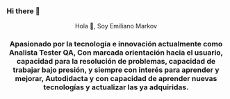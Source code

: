 ### Hi there 👋

<div
  <h1 align ="center">Hola 👋, Soy Emiliano Markov</h1>
  <h3 aling ="center">Apasionado por la tecnología e innovación actualmente como Analista Tester QA, Con marcada orientación hacia el usuario, capacidad para la        resolución de problemas, capacidad de trabajar bajo presión, y siempre con interés para aprender y mejorar, Autodidacta y con capacidad de aprender nuevas tecnologías y actualizar las ya adquiridas.
  </h3>
</div



<!--
**Emimarkov/Emimarkov** is a ✨ _special_ ✨ repository because its `README.md` (this file) appears on your GitHub profile.

Here are some ideas to get you started:

- 🔭 I’m currently working on ...
- 🌱 I’m currently learning ...
- 👯 I’m looking to collaborate on ...
- 🤔 I’m looking for help with ...
- 💬 Ask me about ...
- 📫 How to reach me: ...
- 😄 Pronouns: ...
- ⚡ Fun fact: ...
-->
